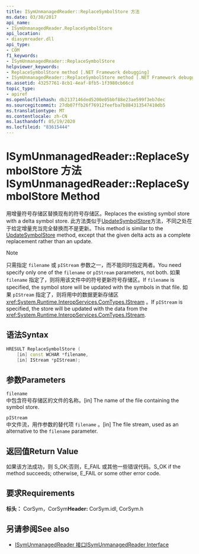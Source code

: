 ```yaml
---
title: ISymUnmanagedReader::ReplaceSymbolStore 方法
ms.date: 03/30/2017
api_name:
- ISymUnmanagedReader.ReplaceSymbolStore
api_location:
- diasymreader.dll
api_type:
- COM
f1_keywords:
- ISymUnmanagedReader::ReplaceSymbolStore
helpviewer_keywords:
- ReplaceSymbolStore method [.NET Framework debugging]
- ISymUnmanagedReader::ReplaceSymbolStore method [.NET Framework debugging]
ms.assetid: 43257761-8cb1-4eaf-8fb5-1f3980cb66cd
topic_type:
- apiref
ms.openlocfilehash: db2137146ded5200e05bbf88e23ae599f3eb7dec
ms.sourcegitcommit: 27db07ffb26f76912feefba7b884313547410db5
ms.translationtype: MT
ms.contentlocale: zh-CN
ms.lasthandoff: 05/19/2020
ms.locfileid: "83615444"
---
```

# <a name="isymunmanagedreaderreplacesymbolstore-method"></a><span data-ttu-id="071c4-102">ISymUnmanagedReader::ReplaceSymbolStore 方法</span><span class="sxs-lookup"><span data-stu-id="071c4-102">ISymUnmanagedReader::ReplaceSymbolStore Method</span></span>
<span data-ttu-id="071c4-103">用增量符号存储区替换现有的符号存储区。</span><span class="sxs-lookup"><span data-stu-id="071c4-103">Replaces the existing symbol store with a delta symbol store.</span></span> <span data-ttu-id="071c4-104">此方法类似于[UpdateSymbolStore](isymunmanagedreader-updatesymbolstore-method.md)方法，不同之处在于给定增量充当完全替换而不是更新。</span><span class="sxs-lookup"><span data-stu-id="071c4-104">This method is similar to the [UpdateSymbolStore](isymunmanagedreader-updatesymbolstore-method.md) method, except that the given delta acts as a complete replacement rather than an update.</span></span>  
  
> [!NOTE]
> <span data-ttu-id="071c4-105">只需指定 `filename` 或 `pIStream` 参数之一，而不能同时指定两者。</span><span class="sxs-lookup"><span data-stu-id="071c4-105">You need specify only one of the `filename` or `pIStream` parameters, not both.</span></span> <span data-ttu-id="071c4-106">如果 `filename` 指定了，则将用该文件中的符号更新符号存储区。</span><span class="sxs-lookup"><span data-stu-id="071c4-106">If `filename` is specified, the symbol store will be updated with the symbols in that file.</span></span> <span data-ttu-id="071c4-107">如果 `pIStream` 指定了，则将用中的数据更新存储区 <xref:System.Runtime.InteropServices.ComTypes.IStream> 。</span><span class="sxs-lookup"><span data-stu-id="071c4-107">If `pIStream` is specified, the store will be updated with the data from the <xref:System.Runtime.InteropServices.ComTypes.IStream>.</span></span>  
  
## <a name="syntax"></a><span data-ttu-id="071c4-108">语法</span><span class="sxs-lookup"><span data-stu-id="071c4-108">Syntax</span></span>  
  
```cpp  
HRESULT ReplaceSymbolStore (  
    [in] const WCHAR *filename,  
    [in] IStream *pIStream);  
```  
  
## <a name="parameters"></a><span data-ttu-id="071c4-109">参数</span><span class="sxs-lookup"><span data-stu-id="071c4-109">Parameters</span></span>  
 `filename`  
 <span data-ttu-id="071c4-110">中包含符号存储区的文件的名称。</span><span class="sxs-lookup"><span data-stu-id="071c4-110">[in] The name of the file containing the symbol store.</span></span>  
  
 `pIStream`  
 <span data-ttu-id="071c4-111">中文件流，用作参数的替代项 `filename` 。</span><span class="sxs-lookup"><span data-stu-id="071c4-111">[in] The file stream, used as an alternative to the `filename` parameter.</span></span>  
  
## <a name="return-value"></a><span data-ttu-id="071c4-112">返回值</span><span class="sxs-lookup"><span data-stu-id="071c4-112">Return Value</span></span>  
 <span data-ttu-id="071c4-113">如果该方法成功，则 S_OK;否则，E_FAIL 或其他一些错误代码。</span><span class="sxs-lookup"><span data-stu-id="071c4-113">S_OK if the method succeeds; otherwise, E_FAIL or some other error code.</span></span>  
  
## <a name="requirements"></a><span data-ttu-id="071c4-114">要求</span><span class="sxs-lookup"><span data-stu-id="071c4-114">Requirements</span></span>  
 <span data-ttu-id="071c4-115">**标头：** CorSym，CorSym</span><span class="sxs-lookup"><span data-stu-id="071c4-115">**Header:** CorSym.idl, CorSym.h</span></span>  
  
## <a name="see-also"></a><span data-ttu-id="071c4-116">另请参阅</span><span class="sxs-lookup"><span data-stu-id="071c4-116">See also</span></span>

- [<span data-ttu-id="071c4-117">ISymUnmanagedReader 接口</span><span class="sxs-lookup"><span data-stu-id="071c4-117">ISymUnmanagedReader Interface</span></span>](isymunmanagedreader-interface.md)
